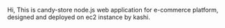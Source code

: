 Hi, This is candy-store node.js web application for e-commerce platform, designed and deployed on ec2 instance by kashi.
